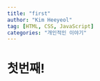 ```yaml
---
title: "first"
author: "Kim Heeyeol"
tag: [HTML, CSS, JavaScript]
categories: "개인적인 이야기"
---
```


# 첫번째!

